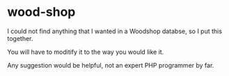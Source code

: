 # wood-shop
I could not find anything that I wanted in a Woodshop databse, so I put this together.

You will have to moditify it to the way you would like it.

Any suggestion would be helpful, not an expert PHP programmer by far.
